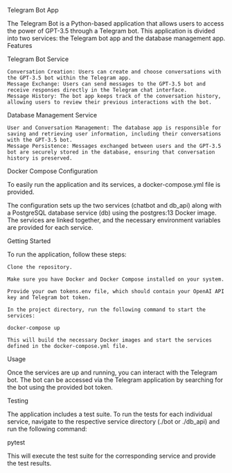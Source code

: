 Telegram Bot App

The Telegram Bot is a Python-based application that allows users to access the power of GPT-3.5 through a Telegram bot. This application is divided into two services: the Telegram bot app and the database management app.
Features

Telegram Bot Service

    Conversation Creation: Users can create and choose conversations with the GPT-3.5 bot within the Telegram app.
    Message Exchange: Users can send messages to the GPT-3.5 bot and receive responses directly in the Telegram chat interface.
    Message History: The bot app keeps track of the conversation history, allowing users to review their previous interactions with the bot.

Database Management Service

    User and Conversation Management: The database app is responsible for saving and retrieving user information, including their conversations with the GPT-3.5 bot.
    Message Persistence: Messages exchanged between users and the GPT-3.5 bot are securely stored in the database, ensuring that conversation history is preserved.
Docker Compose Configuration

To easily run the application and its services, a docker-compose.yml file is provided.

The configuration sets up the two services (chatbot and db_api) along with a PostgreSQL database service (db) using the postgres:13 Docker image. The services are linked together, and the necessary environment variables are provided for each service.

Getting Started

To run the application, follow these steps:

    Clone the repository.

    Make sure you have Docker and Docker Compose installed on your system.

    Provide your own tokens.env file, which should contain your OpenAI API key and Telegram bot token.

    In the project directory, run the following command to start the services:

    docker-compose up

    This will build the necessary Docker images and start the services defined in the docker-compose.yml file.

Usage

Once the services are up and running, you can interact with the Telegram bot. The bot can be accessed via the Telegram application by searching for the bot using the provided bot token.

Testing

The application includes a test suite. To run the tests for each individual service, navigate to the respective service directory (./bot or ./db_api) and run the following command:

pytest

This will execute the test suite for the corresponding service and provide the test results.
